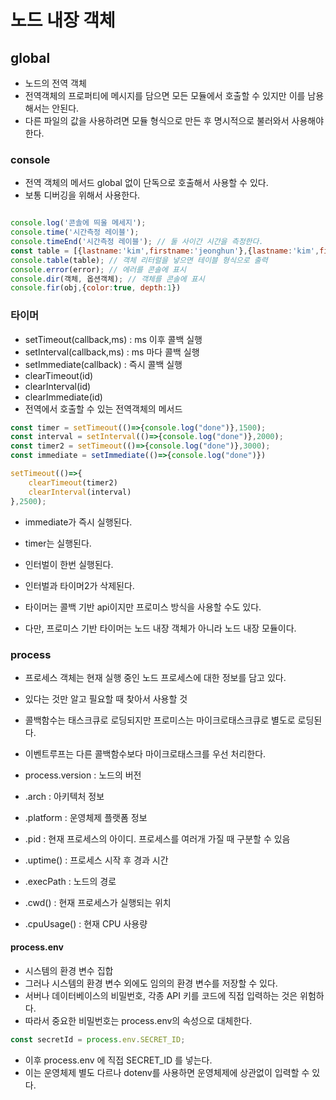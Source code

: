 # 노드 내장 객체

## global

- 노드의 전역 객체
- 전역객체의 프로퍼티에 메시지를 담으면 모든 모듈에서 호출할 수 있지만 이를 남용해서는 안된다.
- 다른 파일의 값을 사용하려면 모듈 형식으로 만든 후 명시적으로 불러와서 사용해야 한다.

### console

- 전역 객체의 메서드 global 없이 단독으로 호출해서 사용할 수 있다.
- 보통 디버깅을 위해서 사용한다.

``` javascript

console.log('콘솔에 띄울 메세지');
console.time('시간측정 레이블');
console.timeEnd('시간측정 레이블'); // 둘 사이간 시간을 측정한다.
const table = [{lastname:'kim',firstname:'jeonghun'},{lastname:'kim',firstname:narae'}];
console.table(table); // 객체 리터럴을 넣으면 테이블 형식으로 출력
console.error(error); // 에러를 콘솔에 표시
console.dir(객체, 옵션객체); // 객체를 콘솔에 표시
console.fir(obj,{color:true, depth:1})
```

### 타이머

- setTimeout(callback,ms) : ms 이후 콜백 실행
- setInterval(callback,ms) : ms 마다 콜백 실행
- setImmediate(callback) : 즉시 콜백 실행
- clearTimeout(id)
- clearInterval(id)
- clearImmediate(id)
- 전역에서 호출할 수 있는 전역객체의 메서드

```javascript | timer.js
const timer = setTimeout(()=>{console.log("done")},1500);
const interval = setInterval(()=>{console.log("done")},2000);
const timer2 = setTimeout(()=>{console.log("done")},3000);
const immediate = setImmediate(()=>{console.log("done")})

setTimeout(()=>{
    clearTimeout(timer2)
    clearInterval(interval)
},2500);
```

- immediate가 즉시 실행된다.
- timer는 실행된다.
- 인터벌이 한번 실행된다.
- 인터벌과 타이머2가 삭제된다.

- 타이머는 콜백 기반 api이지만 프로미스 방식을 사용할 수도 있다.
- 다만, 프로미스 기반 타이머는 노드 내장 객체가 아니라 노드 내장 모듈이다.

### process

- 프로세스 객체는 현재 실행 중인 노드 프로세스에 대한 정보를 담고 있다.
- 있다는 것만 알고 필요할 때 찾아서 사용할 것
- 콜백함수는 태스크큐로 로딩되지만 프로미스는 마이크로태스크큐로 별도로 로딩된다.
- 이벤트루프는 다른 콜백함수보다 마이크로태스크를 우선 처리한다.

- process.version : 노드의 버전
- .arch : 아키텍처 정보
- .platform : 운영체제 플랫폼 정보
- .pid : 현재 프로세스의 아이디. 프로세스를 여러개 가질 때 구분할 수 있음
- .uptime() : 프로세스 시작 후 경과 시간
- .execPath : 노드의 경로
- .cwd() : 현재 프로세스가 실행되는 위치
- .cpuUsage() : 현재 CPU 사용량

#### process.env

- 시스템의 환경 변수 집합
- 그러나 시스템의 환경 변수 외에도 임의의 환경 변수를 저장할 수 있다.
- 서버나 데이터베이스의 비밀번호, 각종 API 키를 코드에 직접 입력하는 것은 위험하다.
- 따라서 중요한 비밀번호는 process.env의 속성으로 대체한다.

```javascript
const secretId = process.env.SECRET_ID;
```

- 이후 process.env 에 직접 SECRET_ID 를 넣는다.
- 이는 운영체제 별도 다르나 dotenv를 사용하면 운영체제에 상관없이 입력할 수 있다.
